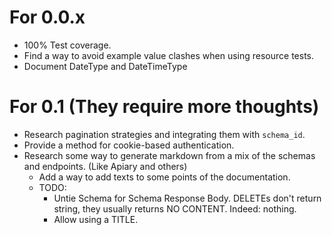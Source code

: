 # For 0.0.x
- 100% Test coverage.
- Find a way to avoid example value clashes when using resource tests.
- Document DateType and DateTimeType

# For 0.1 (They require more thoughts)
- Research pagination strategies and integrating them with `schema_id`.
- Provide a method for cookie-based authentication.
- Research some way to generate markdown from a mix of the schemas and endpoints. (Like Apiary and others)
    + Add a way to add texts to some points of the documentation.
    + TODO:
        * Untie Schema for Schema Response Body. DELETEs don't return string, they usually returns NO CONTENT. Indeed: nothing.
        * Allow using a TITLE.
